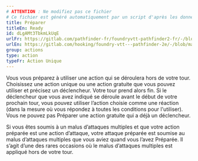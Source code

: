 ```yaml
---
# ATTENTION : Ne modifiez pas ce fichier
# Ce fichier est généré automatiquement par un script d'après les données du module Foundry VTT officiel et de sa traduction
title: Préparer
titleEn: Ready
id: dLgAMt3TbkmLkUqE
urlFr: https://gitlab.com/pathfinder-fr/foundryvtt-pathfinder2-fr/-/blob/master/data/classes/dLgAMt3TbkmLkUqE.htm
urlEn: https://gitlab.com/hooking/foundry-vtt---pathfinder-2e/-/blob/master/packs/data/classes.db/ready.json
group: actions
type: action
typeFr: Action Unique
---
```

Vous vous préparez à utiliser une action qui se déroulera hors de votre tour. Choisissez une action unique ou une action gratuite que vous pouvez utiliser et précisez un déclencheur. Votre tour prend alors fin. Si le déclencheur que vous avez indiqué se déroule avant le début de votre prochain tour, vous pouvez utiliser l’action choisie comme une réaction (dans la mesure où vous répondez à toutes les conditions pour l'utiliser). Vous ne pouvez pas Préparer une action gratuite qui a déjà un déclencheur.

Si vous êtes soumis à un malus d’attaques multiples et que votre action préparée est une action d’attaque, votre attaque préparée est soumise au malus d’attaques multiples que vous aviez quand vous l’avez Préparée. Il s’agit d’une des rares occasions où le malus d’attaques multiples est appliqué hors de votre tour.


